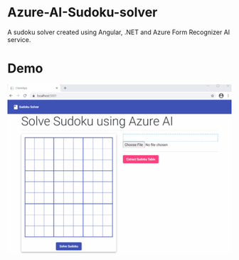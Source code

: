 # Azure-AI-Sudoku-solver

A sudoku solver created using Angular, .NET and Azure Form Recognizer AI service.

# Demo

![AzureAISudokuSolver](https://github.com/AnkitSharma-007/Azure-AI-Sudoku-solver/blob/main/Output/SudokuSolver.gif)


